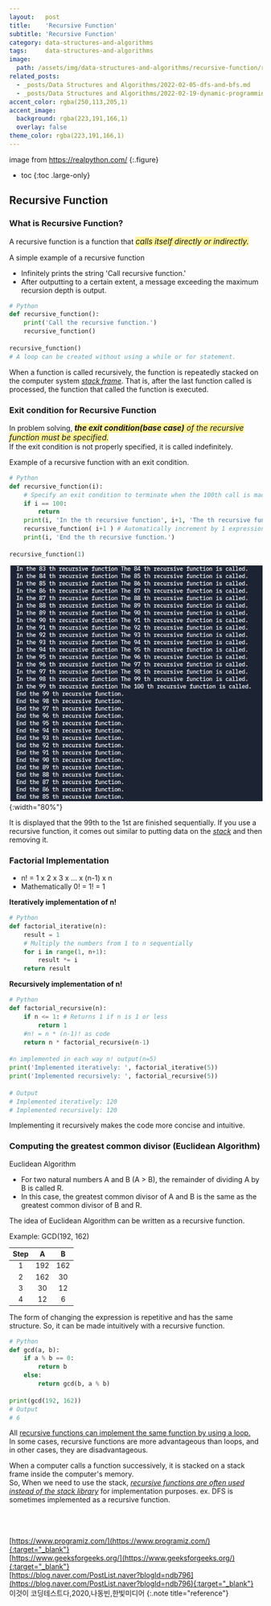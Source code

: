```yaml
---
layout:   post
title:    'Recursive Function'
subtitle: 'Recursive Function'
category: data-structures-and-algorithms
tags:     data-structures-and-algorithms
image: 
  path: /assets/img/data-structures-and-algorithms/recursive-function/recursive-function.png
related_posts: 
  - _posts/Data Structures and Algorithms/2022-02-05-dfs-and-bfs.md
  - _posts/Data Structures and Algorithms/2022-02-19-dynamic-programming.md
accent_color: rgba(250,113,205,1)
accent_image:
  background: rgba(223,191,166,1)
  overlay: false
theme_color: rgba(223,191,166,1)
---
```

image from https://realpython.com/
{:.figure}

* toc
{:toc .large-only}

## Recursive Function

### What is Recursive Function?

A recursive function is a function that <span style='background-color:#fff39b; font-size:1.1em'>*calls itself directly or indirectly.*</span>

A simple example of a recursive function
- Infinitely prints the string 'Call recursive function.'
- After outputting to a certain extent, a message exceeding the maximum recursion depth is output.

~~~py
# Python
def recursive_function(): 
    print('Call the recursive function.') 
    recursive_function() 

recursive_function() 
# A loop can be created without using a while or for statement.
~~~

When a function is called recursively, the function is repeatedly stacked on the computer system *<u>stack frame</u>*. That is, after the last function called is processed, the function that called the function is executed.

### Exit condition for Recursive Function

In problem solving, <span style='background-color:#fff39b; font-size:1.1em'>***the exit condition(base case)** of the recursive function must be specified.*</span><br>
If the exit condition is not properly specified, it is called indefinitely.

Example of a recursive function with an exit condition.
~~~py
# Python
def recursive_function(i):
    # Specify an exit condition to terminate when the 100th call is made
    if i == 100: 
        return
    print(i, 'In the th recursive function', i+1, 'The th recursive function is called.')
    recursive_function( i+1 ) # Automatically increment by 1 expression.
    print(i, 'End the th recursive function.')

recursive_function(1)
~~~

![Recursive Function](/assets/img/data-structures-and-algorithms/recursive-function/recursive-function_0.png)
{:width="80%"}

It is displayed that the 99th to the 1st are finished sequentially.
If you use a recursive function, it comes out similar to putting data on the *<u>stack</u>* and then removing it.


### Factorial Implementation 

* n! = 1 x 2 x 3 x ... x (n-1) x n
* Mathematically 0! = 1! = 1

**Iteratively implementation of n!**
~~~py
# Python
def factorial_iterative(n):
    result = 1
    # Multiply the numbers from 1 to n sequentially
    for i in range(1, n+1):
        result *= i
    return result
~~~

**Recursively implementation of n!**
~~~py
# Python
def factorial_recursive(n):
    if n <= 1: # Returns 1 if n is 1 or less
        return 1
    #n! = n * (n-1)! as code
    return n * factorial_recursive(n-1)

#n implemented in each way n! output(n=5)
print('Implemented iteratively: ', factorial_iterative(5))
print('Implemented recursively: ', factorial_recursive(5))

# Output
# Implemented iteratively: 120
# Implemented recursively: 120
~~~

Implementing it recursively makes the code more concise and intuitive.

### Computing the greatest common divisor (Euclidean Algorithm)

Euclidean Algorithm
- For two natural numbers A and B (A > B), the remainder of dividing A by B is called R.
- In this case, the greatest common divisor of A and B is the same as the greatest common divisor of B and R.

The idea of Euclidean Algorithm can be written as a recursive function.

Example: GCD(192, 162)

| Step |  A  |  B  |
|:----:|:---:|:---:|
|   1  | 192 | 162 |
|   2  | 162 |  30 |
|   3  |  30 |  12 |
|   4  |  12 |  6  |

The form of changing the expression is repetitive and has the same structure. So, it can be made intuitively with a recursive function.

~~~py
# Python
def gcd(a, b):
    if a % b == 0:
        return b
    else:
        return gcd(b, a % b)

print(gcd(192, 162))
# Output
# 6
~~~

All <u>recursive functions can implement the same function by using a loop.</u> <br>
In some cases, recursive functions are more advantageous than loops, and in other cases, they are disadvantageous.

When a computer calls a function successively, it is stacked on a stack frame inside the computer's memory. <br>
So, When we need to use the stack, *<u>recursive functions are often used instead of the stack library</u>* for implementation purposes.
 ex. DFS is sometimes implemented as a recursive function.
<br>
<br>
<br>
<br>


[https://www.programiz.com/](https://www.programiz.com/){:target="_blank"}<br>
[https://www.geeksforgeeks.org/](https://www.geeksforgeeks.org/){:target="_blank"}<br>
[https://blog.naver.com/PostList.naver?blogId=ndb796](https://blog.naver.com/PostList.naver?blogId=ndb796){:target="_blank"}<br>
이것이 코딩테스트다,2020,나동빈,한빛미디어
{:.note title="reference"}